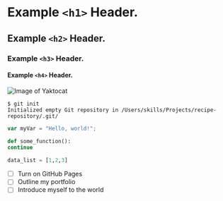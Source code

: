 # Example `<h1>` Header.
## Example `<h2>` Header.
### Example `<h3>` Header.
#### Example `<h4>` Header.


![Image of Yaktocat](https://octodex.github.com/images/yaktocat.png)

```
$ git init
Initialized empty Git repository in /Users/skills/Projects/recipe-repository/.git/
```

``` javascript
var myVar = "Hello, world!";
```

``` python
def some_function():
continue

data_list = [1,2,3]
```
- [ ] Turn on GitHub Pages
- [ ] Outline my portfolio
- [ ] Introduce myself to the world
